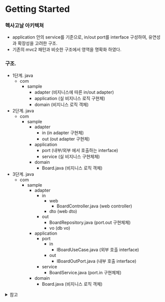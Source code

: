 # Getting Started
### 헥사고날 아키텍쳐
- application 안의 service를 기준으로, in/out port를 interface 구성하여, 유연성과 확장성을 고려한 구조.
- 기존의 mvc2 패턴과 비슷한 구조에서 영역을 명확화 하였다.

### 구조.
- 1단계.
java
  - com
    - sample
      - adapter (비지니스에 따른 in/out adapter)
      - application (실 비지니스 로직 구현체)
      - domain (비지니스 로직 객체)
- 2단계.
java
  - com
    - sample
      - adapter
        - in (in adapter 구현체)
        - out (out adapter 구현체)
      - application
        - port (내부/외부 에서 호출하는 interface)
        - service (실 비지니스 구현체체)
      - domain
        - Board.java (비지니스 로직 객체)
- 3단계.
java
  - com
    - sample
      - adapter
        - in
          - web
            - BoardController.java (web controller)
          - dto (web dto)
        - out
          - BoardRepository.java (port.out 구현체체)
          - vo (db vo)
      - application
        - port
          - in
            - IBoardUseCase.java (외부 호출 interface)
          - out
            - IBoardOutPort.java (내부 호출 interface)
        - service
          - BoardService.java (port.in 구현체체)
      - domain
        - Board.java (비지니스 로직 객체)

<details>
<summary>참고</summary>

### Reference Documentation
For further reference, please consider the following sections:
* [Official Gradle documentation](https://docs.gradle.org)
* [Spring Boot Gradle Plugin Reference Guide](https://docs.spring.io/spring-boot/3.4.1/gradle-plugin)
* [Create an OCI image](https://docs.spring.io/spring-boot/3.4.1/gradle-plugin/packaging-oci-image.html)
* [Spring Boot DevTools](https://docs.spring.io/spring-boot/3.4.1/reference/using/devtools.html)
* [Spring Web](https://docs.spring.io/spring-boot/3.4.1/reference/web/servlet.html)

### Guides
The following guides illustrate how to use some features concretely:
* [Building a RESTful Web Service](https://spring.io/guides/gs/rest-service/)
* [Serving Web Content with Spring MVC](https://spring.io/guides/gs/serving-web-content/)
* [Building REST services with Spring](https://spring.io/guides/tutorials/rest/)

### Additional Links
These additional references should also help you:
* [Gradle Build Scans – insights for your project's build](https://scans.gradle.com#gradle)
</details>

